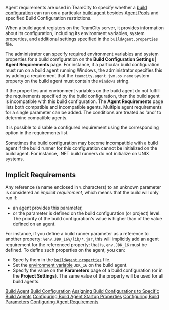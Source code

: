 [//]: # (title: Agent Requirements)
[//]: # (auxiliary-id: Agent Requirements)

Agent requirements are used in TeamCity to specify whether a [build configuration](build-configuration.md) can run on a particular [build agent](build-agent.md) besides [Agent Pools](agent-pools.md) and specified Build Configuration restrictions.

When a build agent registers on the TeamCity server, it provides information about its configuration, including its environment variables, system properties, and additional settings specified in the `buildAgent.properties` file.

The administrator can specify required environment variables and system properties for a build configuration on the __Build Configuration Settings | Agent Requirements__ page. For instance, if a particular build configuration must run on a build agent running Windows, the administrator specifies this by adding a requirement that the `teamcity.agent.jvm.os.name` system property on the build agent must contain the `Windows` string. 

If the properties and environment variables on the build agent do not fulfill the requirements specified by the build configuration, then the build agent is incompatible with this build configuration. The __Agent Requirements__ page lists both compatible and incompatible agents. Multiple agent requirements for a single parameter can be added. The conditions are treated as 'and' to determine compatible agents. 

It is possible to disable a configured requirement using the corresponding option in the requirements list.

Sometimes the build configuration may become incompatible with a build agent if the build runner for this configuration cannot be initialized on the build agent. For instance, .NET build runners do not initialize on UNIX systems.

## Implicit Requirements

Any reference (a name enclosed in `%` characters) to an unknown parameter is considered an _implicit requirement_, which means that the build will only run if:
* an agent provides this parameter,
* or the parameter is defined on the build configuration (or project) level. The priority of the build configuration's value is higher than of the value defined on an agent.

For instance, if you define a build runner parameter as a reference to another property: `%env.JDK_16%/lib/*.jar`, this will implicitly add an agent requirement for the referenced property: that is, `env.JDK_16` must be defined. To define such properties on the agent, you can:
* Specify them in the [`buildAgent.properties`](build-agent-configuration.md) file.
* Set the [environment variable](predefined-build-parameters.md#Agent+Environment+Variables) `JDK_16` on the build agent.
* Specify the value on the __Parameters__ page of a build configuration (or in the __Project Settings__). The same value of the property will be used for all build agents.

 <seealso>
        <category ref="concepts">
            <a href="build-agent.md">Build Agent</a>
            <a href="build-configuration.md">Build Configuration</a>
        </category>
        <category ref="admin-guide">
            <a href="assigning-build-configurations-to-specific-build-agents.md">Assigning Build Configurations to Specific Build Agents</a>
            <a href="configuring-build-agent-startup-properties.md">Configuring Build Agent Startup Properties</a>
            <a href="configuring-build-parameters.md">Configuring Build Parameters</a>
            <a href="configuring-agent-requirements.md">Configuring Agent Requirements</a>
        </category>
</seealso>